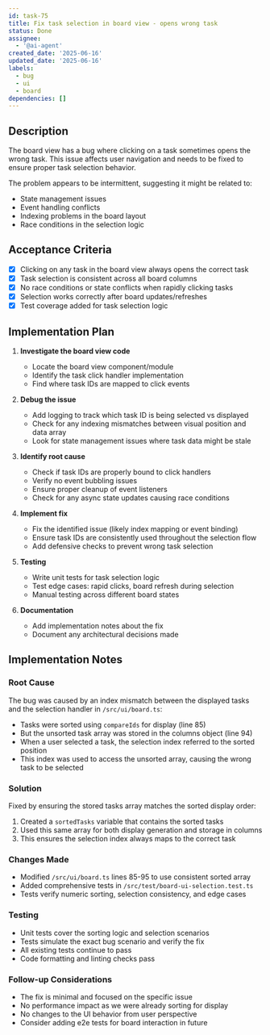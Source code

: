 ```yaml
---
id: task-75
title: Fix task selection in board view - opens wrong task
status: Done
assignee:
  - '@ai-agent'
created_date: '2025-06-16'
updated_date: '2025-06-16'
labels:
  - bug
  - ui
  - board
dependencies: []
---
```


## Description

The board view has a bug where clicking on a task sometimes opens the wrong task. This issue affects user navigation and needs to be fixed to ensure proper task selection behavior.

The problem appears to be intermittent, suggesting it might be related to:
- State management issues
- Event handling conflicts
- Indexing problems in the board layout
- Race conditions in the selection logic

## Acceptance Criteria

- [x] Clicking on any task in the board view always opens the correct task
- [x] Task selection is consistent across all board columns
- [x] No race conditions or state conflicts when rapidly clicking tasks
- [x] Selection works correctly after board updates/refreshes
- [x] Test coverage added for task selection logic

## Implementation Plan

1. **Investigate the board view code**
   - Locate the board view component/module
   - Identify the task click handler implementation
   - Find where task IDs are mapped to click events

2. **Debug the issue**
   - Add logging to track which task ID is being selected vs displayed
   - Check for any indexing mismatches between visual position and data array
   - Look for state management issues where task data might be stale

3. **Identify root cause**
   - Check if task IDs are properly bound to click handlers
   - Verify no event bubbling issues
   - Ensure proper cleanup of event listeners
   - Check for any async state updates causing race conditions

4. **Implement fix**
   - Fix the identified issue (likely index mapping or event binding)
   - Ensure task IDs are consistently used throughout the selection flow
   - Add defensive checks to prevent wrong task selection

5. **Testing**
   - Write unit tests for task selection logic
   - Test edge cases: rapid clicks, board refresh during selection
   - Manual testing across different board states

6. **Documentation**
   - Add implementation notes about the fix
   - Document any architectural decisions made

## Implementation Notes

### Root Cause
The bug was caused by an index mismatch between the displayed tasks and the selection handler in `/src/ui/board.ts`:
- Tasks were sorted using `compareIds` for display (line 85)
- But the unsorted task array was stored in the columns object (line 94)
- When a user selected a task, the selection index referred to the sorted position
- This index was used to access the unsorted array, causing the wrong task to be selected

### Solution
Fixed by ensuring the stored tasks array matches the sorted display order:
1. Created a `sortedTasks` variable that contains the sorted tasks
2. Used this same array for both display generation and storage in columns
3. This ensures the selection index always maps to the correct task

### Changes Made
- Modified `/src/ui/board.ts` lines 85-95 to use consistent sorted array
- Added comprehensive tests in `/src/test/board-ui-selection.test.ts`
- Tests verify numeric sorting, selection consistency, and edge cases

### Testing
- Unit tests cover the sorting logic and selection scenarios
- Tests simulate the exact bug scenario and verify the fix
- All existing tests continue to pass
- Code formatting and linting checks pass

### Follow-up Considerations
- The fix is minimal and focused on the specific issue
- No performance impact as we were already sorting for display
- No changes to the UI behavior from user perspective
- Consider adding e2e tests for board interaction in future

